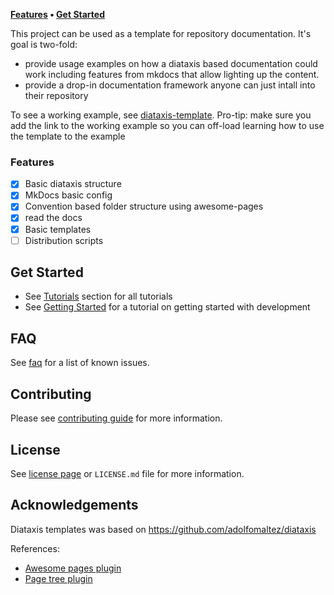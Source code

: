 **[Features](#features) • [Get Started](#get-started)**

This project can be used as a template for repository documentation.
It's goal is two-fold:

- provide usage examples on how a diataxis based documentation could work including features from mkdocs that allow lighting up the content.
- provide a drop-in documentation framework anyone can just intall into their repository

To see a working example, see [diataxis-template](https://diataxis-template.readthedocs.io/en/latest/).
Pro-tip: make sure you add the link to the working example so you can off-load learning how to use the template to the example

### Features

- [x] Basic diataxis structure
- [x] MkDocs basic config
- [x] Convention based folder structure using awesome-pages
- [x] read the docs
- [X] Basic templates
- [ ] Distribution scripts

## Get Started

- See [Tutorials](/tutorials/) section for all tutorials
- See [Getting Started](/tutorials/getting-started-with-developing) for a tutorial on getting started with development

## FAQ

See [faq](reference/faq.md) for a list of known issues.

## Contributing

Please see [contributing guide](reference/contributing.md) for more information.

## License

See [license page](reference/license.md) or `LICENSE.md` file for more information.

## Acknowledgements

Diataxis templates was based on https://github.com/adolfomaltez/diataxis

References:

- [Awesome pages plugin](https://github.com/lukasgeiter/mkdocs-awesome-pages-plugin)
- [Page tree plugin](https://github.com/tombreit/mkdocs-pagetree-plugin)
